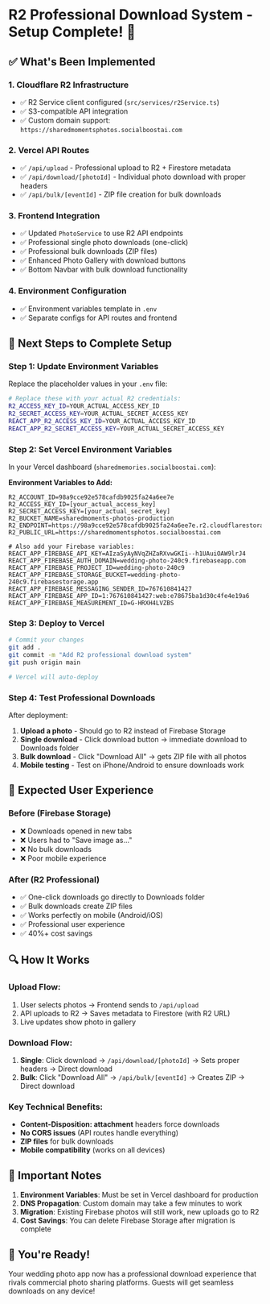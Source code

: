 # R2 Professional Download System - Setup Complete! 🎉

## ✅ What's Been Implemented

### 1. **Cloudflare R2 Infrastructure**
- ✅ R2 Service client configured (`src/services/r2Service.ts`)
- ✅ S3-compatible API integration
- ✅ Custom domain support: `https://sharedmomentsphotos.socialboostai.com`

### 2. **Vercel API Routes**
- ✅ `/api/upload` - Professional upload to R2 + Firestore metadata
- ✅ `/api/download/[photoId]` - Individual photo download with proper headers
- ✅ `/api/bulk/[eventId]` - ZIP file creation for bulk downloads

### 3. **Frontend Integration**
- ✅ Updated `PhotoService` to use R2 API endpoints
- ✅ Professional single photo downloads (one-click)
- ✅ Professional bulk downloads (ZIP files)
- ✅ Enhanced Photo Gallery with download buttons
- ✅ Bottom Navbar with bulk download functionality

### 4. **Environment Configuration**
- ✅ Environment variables template in `.env`
- ✅ Separate configs for API routes and frontend

## 🔧 Next Steps to Complete Setup

### Step 1: Update Environment Variables
Replace the placeholder values in your `.env` file:

```bash
# Replace these with your actual R2 credentials:
R2_ACCESS_KEY_ID=YOUR_ACTUAL_ACCESS_KEY_ID
R2_SECRET_ACCESS_KEY=YOUR_ACTUAL_SECRET_ACCESS_KEY
REACT_APP_R2_ACCESS_KEY_ID=YOUR_ACTUAL_ACCESS_KEY_ID  
REACT_APP_R2_SECRET_ACCESS_KEY=YOUR_ACTUAL_SECRET_ACCESS_KEY
```

### Step 2: Set Vercel Environment Variables
In your Vercel dashboard (`sharedmemories.socialboostai.com`):

**Environment Variables to Add:**
```
R2_ACCOUNT_ID=98a9cce92e578cafdb9025fa24a6ee7e
R2_ACCESS_KEY_ID=[your_actual_access_key]
R2_SECRET_ACCESS_KEY=[your_actual_secret_key]
R2_BUCKET_NAME=sharedmoments-photos-production
R2_ENDPOINT=https://98a9cce92e578cafdb9025fa24a6ee7e.r2.cloudflarestorage.com
R2_PUBLIC_URL=https://sharedmomentsphotos.socialboostai.com

# Also add your Firebase variables:
REACT_APP_FIREBASE_API_KEY=AIzaSyAyNVqZHZaRXvwGKIi--h1UAuiOAW9lrJ4
REACT_APP_FIREBASE_AUTH_DOMAIN=wedding-photo-240c9.firebaseapp.com
REACT_APP_FIREBASE_PROJECT_ID=wedding-photo-240c9
REACT_APP_FIREBASE_STORAGE_BUCKET=wedding-photo-240c9.firebasestorage.app
REACT_APP_FIREBASE_MESSAGING_SENDER_ID=767610841427
REACT_APP_FIREBASE_APP_ID=1:767610841427:web:e78675ba1d30c4fe4e19a6
REACT_APP_FIREBASE_MEASUREMENT_ID=G-HRXH4LVZBS
```

### Step 3: Deploy to Vercel
```bash
# Commit your changes
git add .
git commit -m "Add R2 professional download system"
git push origin main

# Vercel will auto-deploy
```

### Step 4: Test Professional Downloads
After deployment:

1. **Upload a photo** - Should go to R2 instead of Firebase Storage
2. **Single download** - Click download button → immediate download to Downloads folder
3. **Bulk download** - Click "Download All" → gets ZIP file with all photos
4. **Mobile testing** - Test on iPhone/Android to ensure downloads work

## 🎯 Expected User Experience

### **Before (Firebase Storage)**
- ❌ Downloads opened in new tabs
- ❌ Users had to "Save image as..."
- ❌ No bulk downloads
- ❌ Poor mobile experience

### **After (R2 Professional)**
- ✅ One-click downloads go directly to Downloads folder
- ✅ Bulk downloads create ZIP files
- ✅ Works perfectly on mobile (Android/iOS)
- ✅ Professional user experience
- ✅ 40%+ cost savings

## 🔍 How It Works

### Upload Flow:
1. User selects photos → Frontend sends to `/api/upload`
2. API uploads to R2 → Saves metadata to Firestore (with R2 URL)
3. Live updates show photo in gallery

### Download Flow:
1. **Single**: Click download → `/api/download/[photoId]` → Sets proper headers → Direct download
2. **Bulk**: Click "Download All" → `/api/bulk/[eventId]` → Creates ZIP → Direct download

### Key Technical Benefits:
- **Content-Disposition: attachment** headers force downloads
- **No CORS issues** (API routes handle everything)
- **ZIP files** for bulk downloads
- **Mobile compatibility** (works on all devices)

## 🚨 Important Notes

1. **Environment Variables**: Must be set in Vercel dashboard for production
2. **DNS Propagation**: Custom domain may take a few minutes to work
3. **Migration**: Existing Firebase photos will still work, new uploads go to R2
4. **Cost Savings**: You can delete Firebase Storage after migration is complete

## 🎉 You're Ready!

Your wedding photo app now has a professional download experience that rivals commercial photo sharing platforms. Guests will get seamless downloads on any device!
